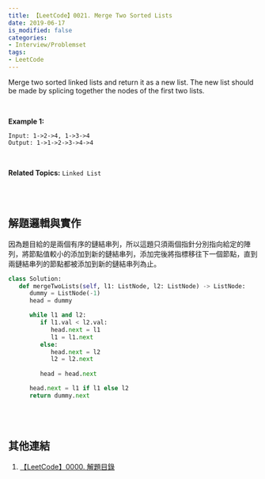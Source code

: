 ```yaml
---
title: 【LeetCode】0021. Merge Two Sorted Lists
date: 2019-06-17
is_modified: false
categories:
- Interview/Problemset
tags:
- LeetCode
--- 
```


Merge two sorted linked lists and return it as a new list. The new list should be made by splicing together the nodes of the first two lists.

<!--more-->
<br>

**Example 1:**
```
Input: 1->2->4, 1->3->4
Output: 1->1->2->3->4->4
```

<br>

**Related Topics:** `Linked List`

<br><br>

## 解題邏輯與實作
因為題目給的是兩個有序的鏈結串列，所以這題只須兩個指針分別指向給定的陣列，將節點值較小的添加到新的鏈結串列，添加完後將指標移往下一個節點，直到兩鏈結串列的節點都被添加到新的鏈結串列為止。


```python
class Solution:
   def mergeTwoLists(self, l1: ListNode, l2: ListNode) -> ListNode:
      dummy = ListNode(-1)
      head = dummy

      while l1 and l2:
         if l1.val < l2.val:
            head.next = l1
            l1 = l1.next      
         else:
            head.next = l2
            l2 = l2.next
            
         head = head.next

      head.next = l1 if l1 else l2
      return dummy.next
```

<br><br>

## 其他連結
1. [【LeetCode】0000. 解題目錄](/LeetCode-0000-Contents/)